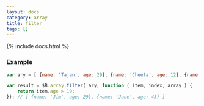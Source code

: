 ```yaml
---
layout: docs
category: array
title: filter
tags: []
---
```


{% include docs.html %}

### Example
```js
var ary = [ {name: 'Tajan', age: 29}, {name: 'Cheeta', age: 12}, {name: 'Jane', age: 45} ];

var result = $B.array.filter( ary, function ( item, index, array ) {
    return item.age > 19;
}); // [ {name: 'Jim', age: 29}, {name: 'Jane', age: 45} ]
```